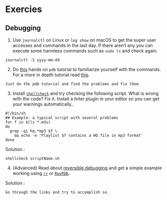 # Exercies

## Debugging

1. Use `journalctl` on Linux or `log show` on macOS to get the super user accesses and commands in the last day. If there aren’t any you can execute some harmless commands such as `sudo ls` and check again.

```(shell)
journalctl -S yyyy-mm-dd
```

2. Do [this](https://github.com/spiside/pdb-tutorial) hands on `pdb` tutorial to familiarize yourself with the commands. For a more in depth tutorial read [this](https://realpython.com/python-debugging-pdb).

```(text)
Just do the pdb tutorial and find the problems and fix them
```

3. Install [`shellcheck`](https://www.shellcheck.net/) and try checking the following script. What is wrong with the code? Fix it. Install a linter plugin in your editor so you can get your warnings automatically..

```(shell)
#!/bin/sh
## Example: a typical script with several problems
for f in $(ls *.m3u)
do
  grep -qi hq.*mp3 $f \
    && echo -e 'Playlist $f contains a HQ file in mp3 format'
done
```
Solution :

```(shell)
shellcheck scriptName.sh
```

4. (Advanced) Read about [reversible debugging](https://undo.io/resources/reverse-debugging-whitepaper/) and get a simple example working using [`rr`](https://rr-project.org/) or [`RevPDB`](https://morepypy.blogspot.com/2016/07/reverse-debugging-for-python.html)..

Solution :

```(shell)
Go through the links and try to accomplish so.
```

